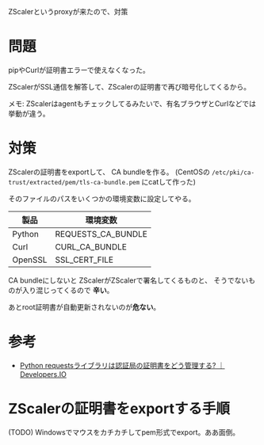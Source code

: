 ZScalerというproxyが来たので、対策

# 問題

pipやCurlが証明書エラーで使えなくなった。

ZScalerがSSL通信を解答して、ZScalerの証明書で再び暗号化してくるから。

メモ:
ZScalerはagentもチェックしてるみたいで、有名ブラウザとCurlなどでは挙動が違う。

# 対策

ZScalerの証明書をexportして、
CA bundleを作る。
(CentOSの
`/etc/pki/ca-trust/extracted/pem/tls-ca-bundle.pem`
にcatして作った)

そのファイルのパスをいくつかの環境変数に設定してやる。

|製品|環境変数|
| ---- | ---- |
|Python|REQUESTS_CA_BUNDLE|
|Curl|CURL_CA_BUNDLE|
|OpenSSL|SSL_CERT_FILE|

CA bundleにしないと
ZScalerがZScalerで署名してくるものと、
そうでないものが入り混じってくるので
**辛い**。

あとroot証明書が自動更新されないのが**危ない**。

# 参考

- [Python requestsライブラリは認証局の証明書をどう管理する? ｜ Developers.IO](https://dev.classmethod.jp/server-side/python/how-to-manage-ca-root-certs-for-requets-library/)

# ZScalerの証明書をexportする手順

(TODO)
Windowsでマウスをカチカチしてpem形式でexport。ああ面倒。
